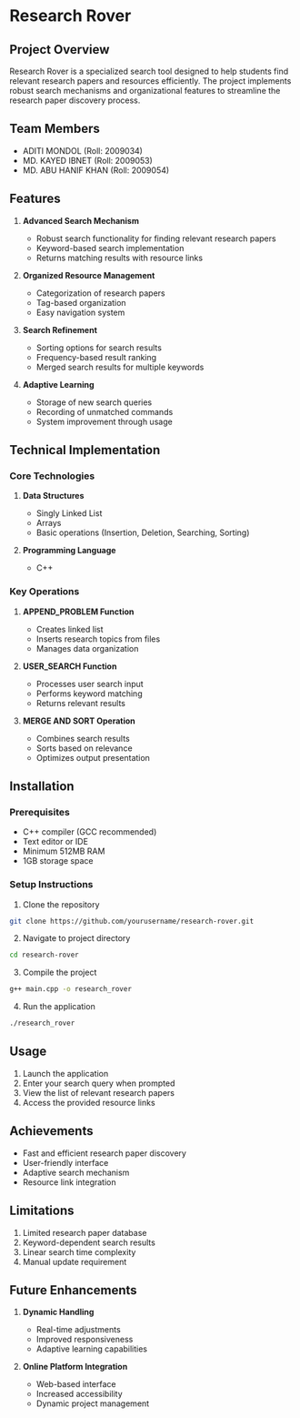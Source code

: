 # Research Rover

## Project Overview
Research Rover is a specialized search tool designed to help students find relevant research papers and resources efficiently. The project implements robust search mechanisms and organizational features to streamline the research paper discovery process.

## Team Members
- ADITI MONDOL (Roll: 2009034)
- MD. KAYED IBNET (Roll: 2009053)
- MD. ABU HANIF KHAN (Roll: 2009054)

## Features
1. **Advanced Search Mechanism**
   - Robust search functionality for finding relevant research papers
   - Keyword-based search implementation
   - Returns matching results with resource links

2. **Organized Resource Management**
   - Categorization of research papers
   - Tag-based organization
   - Easy navigation system

3. **Search Refinement**
   - Sorting options for search results
   - Frequency-based result ranking
   - Merged search results for multiple keywords

4. **Adaptive Learning**
   - Storage of new search queries
   - Recording of unmatched commands
   - System improvement through usage

## Technical Implementation

### Core Technologies
1. **Data Structures**
   - Singly Linked List
   - Arrays
   - Basic operations (Insertion, Deletion, Searching, Sorting)

2. **Programming Language**
   - C++

### Key Operations
1. **APPEND_PROBLEM Function**
   - Creates linked list
   - Inserts research topics from files
   - Manages data organization

2. **USER_SEARCH Function**
   - Processes user search input
   - Performs keyword matching
   - Returns relevant results

3. **MERGE AND SORT Operation**
   - Combines search results
   - Sorts based on relevance
   - Optimizes output presentation

## Installation

### Prerequisites
- C++ compiler (GCC recommended)
- Text editor or IDE
- Minimum 512MB RAM
- 1GB storage space

### Setup Instructions
1. Clone the repository
```bash
git clone https://github.com/yourusername/research-rover.git
```

2. Navigate to project directory
```bash
cd research-rover
```

3. Compile the project
```bash
g++ main.cpp -o research_rover
```

4. Run the application
```bash
./research_rover
```

## Usage
1. Launch the application
2. Enter your search query when prompted
3. View the list of relevant research papers
4. Access the provided resource links



## Achievements
- Fast and efficient research paper discovery
- User-friendly interface
- Adaptive search mechanism
- Resource link integration

## Limitations
1. Limited research paper database
2. Keyword-dependent search results
3. Linear search time complexity
4. Manual update requirement

## Future Enhancements
1. **Dynamic Handling**
   - Real-time adjustments
   - Improved responsiveness
   - Adaptive learning capabilities

2. **Online Platform Integration**
   - Web-based interface
   - Increased accessibility
   - Dynamic project management


